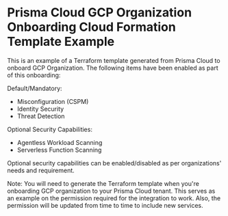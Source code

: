 # Prisma Cloud GCP Organization Onboarding Cloud Formation Template Example
This is an example of a Terraform template generated from Prisma Cloud to onboard GCP Organization. The following items have been enabled as part of this onboarding:

Default/Mandatory:
* Misconfiguration (CSPM)
* Identity Security
* Threat Detection

Optional Security Capabilities:
* Agentless Workload Scanning
* Serverless Function Scanning

Optional security capabilities can be enabled/disabled as per organizations' needs and requirement.

Note: You will need to generate the Terraform template when you're onboarding GCP organization to your Prisma Cloud tenant. This serves as an example on the permission required for the integration to work. Also, the permission will be updated from time to time to include new services.